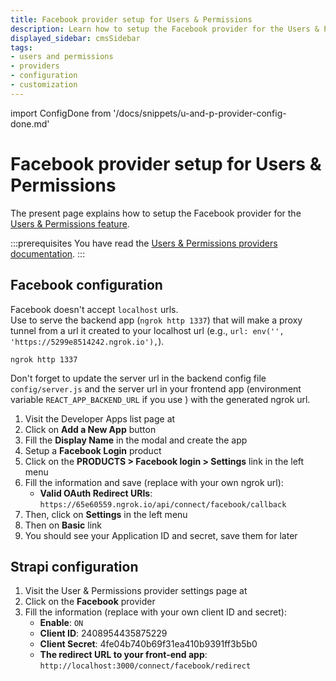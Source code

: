```yaml
---
title: Facebook provider setup for Users & Permissions
description: Learn how to setup the Facebook provider for the Users & Permissions feature.
displayed_sidebar: cmsSidebar
tags:
- users and permissions
- providers
- configuration
- customization
---
```


import ConfigDone from '/docs/snippets/u-and-p-provider-config-done.md'

# Facebook provider setup for Users & Permissions

The present page explains how to setup the Facebook provider for the [Users & Permissions feature](/cms/features/users-permissions).

:::prerequisites
You have read the [Users & Permissions providers documentation](/cms/configurations/users-and-permissions-providers).
:::

## Facebook configuration

Facebook doesn't accept `localhost` urls. <br/>
Use <ExternalLink to="https://ngrok.com/docs" text="ngrok"/> to serve the backend app (`ngrok http 1337`) that will make a proxy tunnel from a url it created to your localhost url (e.g., `url: env('', 'https://5299e8514242.ngrok.io'),`).

```
ngrok http 1337
```

Don't forget to update the server url in the backend config file `config/server.js` and the server url in your frontend app (environment variable `REACT_APP_BACKEND_URL` if you use <ExternalLink to="https://github.com/strapi/strapi-examples/tree/master/examples/login-react" text="react login example app"/>) with the generated ngrok url.

1. Visit the Developer Apps list page at <ExternalLink to="https://developers.facebook.com/apps/" text="https://developers.facebook.com/apps/"/>
2. Click on **Add a New App** button
3. Fill the **Display Name** in the modal and create the app
4. Setup a **Facebook Login** product
5. Click on the **PRODUCTS > Facebook login > Settings** link in the left menu
6. Fill the information and save (replace with your own ngrok url):
   - **Valid OAuth Redirect URIs**: `https://65e60559.ngrok.io/api/connect/facebook/callback`
7. Then, click on **Settings** in the left menu
8. Then on **Basic** link
9. You should see your Application ID and secret, save them for later

## Strapi configuration

1. Visit the User & Permissions provider settings page at <ExternalLink to="http://localhost:1337/admin/settings/users-permissions/providers" text="http://localhost:1337/admin/settings/users-permissions/providers"/>
2. Click on the **Facebook** provider
3. Fill the information (replace with your own client ID and secret):
   - **Enable**: `ON`
   - **Client ID**: 2408954435875229
   - **Client Secret**: 4fe04b740b69f31ea410b9391ff3b5b0
   - **The redirect URL to your front-end app**: `http://localhost:3000/connect/facebook/redirect`

<ConfigDone />
